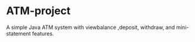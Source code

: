 # ATM-project
A simple Java ATM system with  viewbalance ,deposit, withdraw, and mini-statement features.
